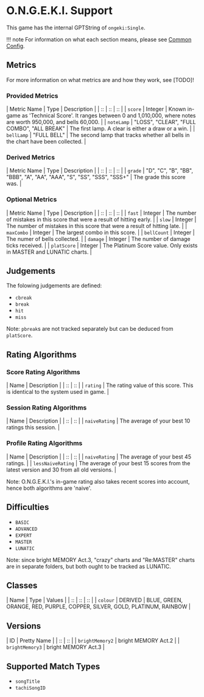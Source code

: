 # O.N.G.E.K.I. Support

This game has the internal GPTString of `ongeki:Single`.

!!! note
	For information on what each section means, please see [Common Config](../common-config/index.md).

## Metrics

For more information on what metrics are and how they work, see [TODO]!

### Provided Metrics

| Metric Name | Type | Description |
| :: | :: | :: |
| `score` | Integer | Known in-game as 'Technical Score'. It ranges between 0 and 1,010,000, where notes are worth 950,000, and bells 60,000. |
| `noteLamp` | "LOSS", "CLEAR", "FULL COMBO", "ALL BREAK" | The first lamp. A clear is either a draw or a win. |
| `bellLamp` | "FULL BELL" | The second lamp that tracks whether all bells in the chart have been collected. |

### Derived Metrics

| Metric Name | Type | Description |
| :: | :: | :: |
| `grade` | "D", "C", "B", "BB", "BBB", "A", "AA", "AAA", "S", "SS", "SSS", "SSS+" | The grade this score was. |

### Optional Metrics

| Metric Name | Type | Description |
| :: | :: | :: |
| `fast` | Integer | The number of mistakes in this score that were a result of hitting early. |
| `slow` | Integer | The number of mistakes in this score that were a result of hitting late. |
| `maxCombo` | Integer | The largest combo in this score. |
| `bellCount` | Integer | The numer of bells collected. |
| `damage` | Integer | The number of damage ticks received. |
| `platScore` | Integer | The Platinum Score value. Only exists in MASTER and LUNATIC charts. |

## Judgements

The folowing judgements are defined:

- `cbreak`
- `break`
- `hit`
- `miss`

Note: `pbreak`s are not tracked separately but can be deduced from `platScore`.

## Rating Algorithms

### Score Rating Algorithms

| Name | Description |
| :: | :: |
| `rating` | The rating value of this score. This is identical to the system used in game. |

### Session Rating Algorithms

| Name | Description |
| :: | :: |
| `naiveRating` | The average of your best 10 ratings this session. |

### Profile Rating Algorithms

| Name | Description |
| :: | :: |
| `naiveRating` | The average of your best 45 ratings. |
| `lessNaiveRating` | The average of your best 15 scores from the latest version and 30 from all old versions. |

Note: O.N.G.E.K.I.'s in-game rating also takes recent scores into account, hence both algorithms are 'naive'.

## Difficulties

- `BASIC`
- `ADVANCED`
- `EXPERT`
- `MASTER`
- `LUNATIC`

Note: since bright MEMORY Act.3, "crazy" charts and "Re:MASTER" charts are in separate folders, but both ought to be tracked as LUNATIC.

## Classes

| Name | Type | Values |
| :: | :: | :: |
| `colour` | DERIVED | BLUE, GREEN, ORANGE, RED, PURPLE, COPPER, SILVER, GOLD, PLATINUM, RAINBOW |

## Versions

| ID | Pretty Name |
| :: | :: |
| `brightMemory2` | bright MEMORY Act.2 |
| `brightMemory3` | bright MEMORY Act.3 |

## Supported Match Types

- `songTitle`
- `tachiSongID`

